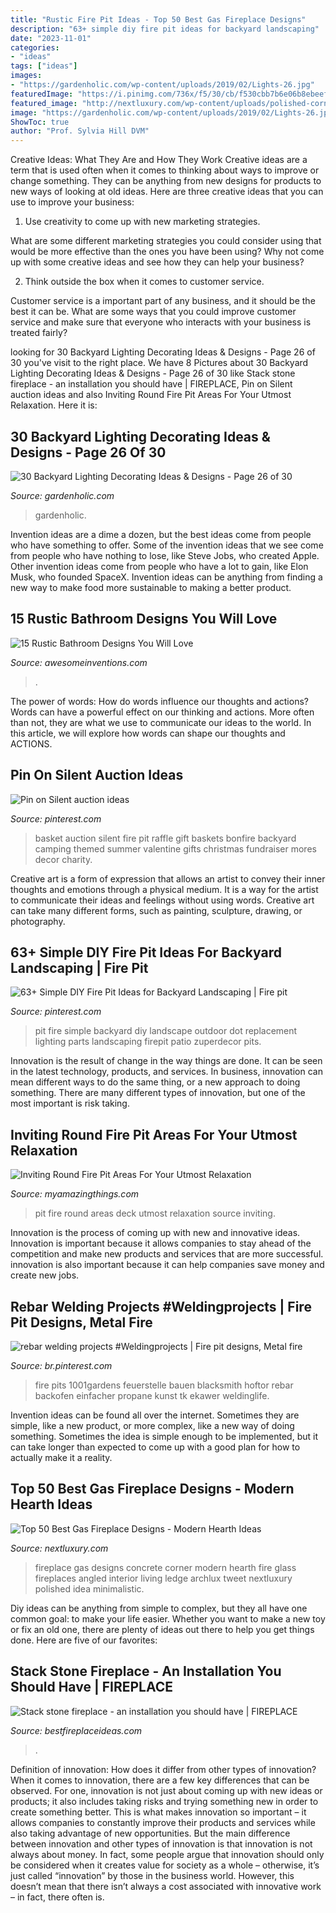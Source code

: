 ```yaml
---
title: "Rustic Fire Pit Ideas - Top 50 Best Gas Fireplace Designs"
description: "63+ simple diy fire pit ideas for backyard landscaping"
date: "2023-11-01"
categories:
- "ideas"
tags: ["ideas"]
images:
- "https://gardenholic.com/wp-content/uploads/2019/02/Lights-26.jpg"
featuredImage: "https://i.pinimg.com/736x/f5/30/cb/f530cbb7b6e06b8ebeef5a75767e69fd.jpg"
featured_image: "http://nextluxury.com/wp-content/uploads/polished-corner-concrete-gas-fireplace-designs.jpg"
image: "https://gardenholic.com/wp-content/uploads/2019/02/Lights-26.jpg"
ShowToc: true
author: "Prof. Sylvia Hill DVM"
---
```



Creative Ideas: What They Are and How They Work
Creative ideas are a term that is used often when it comes to thinking about ways to improve or change something. They can be anything from new designs for products to new ways of looking at old ideas. Here are three creative ideas that you can use to improve your business:
1) Use creativity to come up with new marketing strategies.

What are some different marketing strategies you could consider using that would be more effective than the ones you have been using? Why not come up with some creative ideas and see how they can help your business?

2) Think outside the box when it comes to customer service.

Customer service is a important part of any business, and it should be the best it can be. What are some ways that you could improve customer service and make sure that everyone who interacts with your business is treated fairly?

	

		
looking for 30 Backyard Lighting Decorating Ideas &amp; Designs - Page 26 of 30 you've visit to the right place. We have 8 Pictures about 30 Backyard Lighting Decorating Ideas &amp; Designs - Page 26 of 30 like Stack stone fireplace - an installation you should have | FIREPLACE, Pin on Silent auction ideas and also Inviting Round Fire Pit Areas For Your Utmost Relaxation. Here it is:
		
    
## 30 Backyard Lighting Decorating Ideas &amp; Designs - Page 26 Of 30

<img loading=lazy src="https://gardenholic.com/wp-content/uploads/2019/02/Lights-26.jpg" onerror="this.onerror=null;this.src='https://tse3.mm.bing.net/th?id=OIP.3J6bd-9QfOSxRsMWJ6ti8AHaK0&amp;pid=15.1';" alt="30 Backyard Lighting Decorating Ideas &amp; Designs - Page 26 of 30">

_Source: gardenholic.com_

>gardenholic. 

	

Invention ideas are a dime a dozen, but the best ideas come from people who have something to offer. Some of the invention ideas that we see come from people who have nothing to lose, like Steve Jobs, who created Apple. Other invention ideas come from people who have a lot to gain, like Elon Musk, who founded SpaceX. Invention ideas can be anything from finding a new way to make food more sustainable to making a better product.

    
## 15 Rustic Bathroom Designs You Will Love

<img loading=lazy src="https://www.awesomeinventions.com/wp-content/uploads/2014/12/rustic-bathroom-shower.jpg" onerror="this.onerror=null;this.src='https://tse1.mm.bing.net/th?id=OIP.cIGFFb_nVaf6j8iyLJs5QwHaKb&amp;pid=15.1';" alt="15 Rustic Bathroom Designs You Will Love">

_Source: awesomeinventions.com_

>. 

	

The power of words: How do words influence our thoughts and actions?
Words can have a powerful effect on our thinking and actions. More often than not, they are what we use to communicate our ideas to the world. In this article, we will explore how words can shape our thoughts and ACTIONS.

    
## Pin On Silent Auction Ideas

<img loading=lazy src="https://i.pinimg.com/736x/ec/1a/41/ec1a413991919b590ba8b98ce8c9fd22.jpg" onerror="this.onerror=null;this.src='https://tse4.mm.bing.net/th?id=OIP.sq_D9QS40AYdyiV9sdf0sAHaJ3&amp;pid=15.1';" alt="Pin on Silent auction ideas">

_Source: pinterest.com_

>basket auction silent fire pit raffle gift baskets bonfire backyard camping themed summer valentine gifts christmas fundraiser mores decor charity. 

	

Creative art is a form of expression that allows an artist to convey their inner thoughts and emotions through a physical medium. It is a way for the artist to communicate their ideas and feelings without using words. Creative art can take many different forms, such as painting, sculpture, drawing, or photography.

    
## 63+ Simple DIY Fire Pit Ideas For Backyard Landscaping | Fire Pit

<img loading=lazy src="https://i.pinimg.com/736x/f5/30/cb/f530cbb7b6e06b8ebeef5a75767e69fd.jpg" onerror="this.onerror=null;this.src='https://tse3.mm.bing.net/th?id=OIP.rDeOM1PBYxRm6gHnFiqpKAHaGp&amp;pid=15.1';" alt="63+ Simple DIY Fire Pit Ideas for Backyard Landscaping | Fire pit">

_Source: pinterest.com_

>pit fire simple backyard diy landscape outdoor dot replacement lighting parts landscaping firepit patio zuperdecor pits. 

	

Innovation is the result of change in the way things are done. It can be seen in the latest technology, products, and services. In business, innovation can mean different ways to do the same thing, or a new approach to doing something. There are many different types of innovation, but one of the most important is risk taking.

    
## Inviting Round Fire Pit Areas For Your Utmost Relaxation

<img loading=lazy src="http://myamazingthings.com/wp-content/uploads/2017/05/deck.jpg" onerror="this.onerror=null;this.src='https://tse2.mm.bing.net/th?id=OIP.QKvIDGgTiSiIsMcczIwOzQHaLD&amp;pid=15.1';" alt="Inviting Round Fire Pit Areas For Your Utmost Relaxation">

_Source: myamazingthings.com_

>pit fire round areas deck utmost relaxation source inviting. 

	

Innovation is the process of coming up with new and innovative ideas. Innovation is important because it allows companies to stay ahead of the competition and make new products and services that are more successful. innovation is also important because it can help companies save money and create new jobs.

    
## Rebar Welding Projects #Weldingprojects | Fire Pit Designs, Metal Fire

<img loading=lazy src="https://i.pinimg.com/736x/f6/37/1f/f6371f46c19377dce5fc03f37f35edd9.jpg" onerror="this.onerror=null;this.src='https://tse2.mm.bing.net/th?id=OIP.0rq_ZTBIDLYInAgIyoNC-AHaLH&amp;pid=15.1';" alt="rebar welding projects #Weldingprojects | Fire pit designs, Metal fire">

_Source: br.pinterest.com_

>fire pits 1001gardens feuerstelle bauen blacksmith hoftor rebar backofen einfacher propane kunst tk ekawer weldinglife. 

	

Invention ideas can be found all over the internet. Sometimes they are simple, like a new product, or more complex, like a new way of doing something. Sometimes the idea is simple enough to be implemented, but it can take longer than expected to come up with a good plan for how to actually make it a reality.

    
## Top 50 Best Gas Fireplace Designs - Modern Hearth Ideas

<img loading=lazy src="http://nextluxury.com/wp-content/uploads/polished-corner-concrete-gas-fireplace-designs.jpg" onerror="this.onerror=null;this.src='https://tse4.mm.bing.net/th?id=OIP.50kr7euZL3dpjeJO3nx8cwHaKy&amp;pid=15.1';" alt="Top 50 Best Gas Fireplace Designs - Modern Hearth Ideas">

_Source: nextluxury.com_

>fireplace gas designs concrete corner modern hearth fire glass fireplaces angled interior living ledge archlux tweet nextluxury polished idea minimalistic. 

	

Diy ideas can be anything from simple to complex, but they all have one common goal: to make your life easier. Whether you want to make a new toy or fix an old one, there are plenty of ideas out there to help you get things done. Here are five of our favorites: 

    
## Stack Stone Fireplace - An Installation You Should Have | FIREPLACE

<img loading=lazy src="https://bestfireplaceideas.com/wp-content/uploads/2015/10/stack-stone-fireplace-diy.jpeg" onerror="this.onerror=null;this.src='https://tse3.mm.bing.net/th?id=OIP._znux9-7gROCrniVfjWGUwHaJ4&amp;pid=15.1';" alt="Stack stone fireplace - an installation you should have | FIREPLACE">

_Source: bestfireplaceideas.com_

>. 

	

Definition of innovation: How does it differ from other types of innovation?
When it comes to innovation, there are a few key differences that can be observed. For one, innovation is not just about coming up with new ideas or products; it also includes taking risks and trying something new in order to create something better. This is what makes innovation so important – it allows companies to constantly improve their products and services while also taking advantage of new opportunities.
But the main difference between innovation and other types of innovation is that innovation is not always about money. In fact, some people argue that innovation should only be considered when it creates value for society as a whole – otherwise, it’s just called “innovation” by those in the business world. However, this doesn’t mean that there isn’t always a cost associated with innovative work – in fact, there often is.

